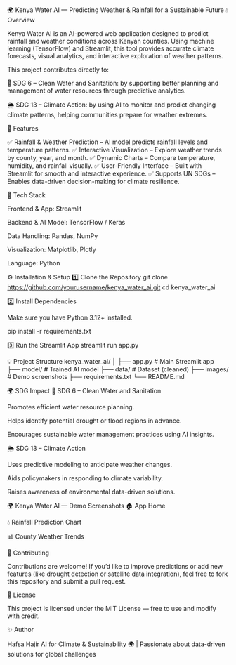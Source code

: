 🌍 Kenya Water AI — Predicting Weather & Rainfall for a Sustainable Future
💧 Overview

Kenya Water AI is an AI-powered web application designed to predict rainfall and weather conditions across Kenyan counties.
Using machine learning (TensorFlow) and Streamlit, this tool provides accurate climate forecasts, visual analytics, and interactive exploration of weather patterns.

This project contributes directly to:

🌊 SDG 6 – Clean Water and Sanitation: by supporting better planning and management of water resources through predictive analytics.

🌦️ SDG 13 – Climate Action: by using AI to monitor and predict changing climate patterns, helping communities prepare for weather extremes.

🚀 Features

✅ Rainfall & Weather Prediction – AI model predicts rainfall levels and temperature patterns.
✅ Interactive Visualization – Explore weather trends by county, year, and month.
✅ Dynamic Charts – Compare temperature, humidity, and rainfall visually.
✅ User-Friendly Interface – Built with Streamlit for smooth and interactive experience.
✅ Supports UN SDGs – Enables data-driven decision-making for climate resilience.

🧠 Tech Stack

Frontend & App: Streamlit

Backend & AI Model: TensorFlow / Keras

Data Handling: Pandas, NumPy

Visualization: Matplotlib, Plotly

Language: Python

⚙️ Installation & Setup
1️⃣ Clone the Repository
git clone https://github.com/yourusername/kenya_water_ai.git
cd kenya_water_ai

2️⃣ Install Dependencies

Make sure you have Python 3.12+ installed.

pip install -r requirements.txt

3️⃣ Run the Streamlit App
streamlit run app.py

💡 Project Structure
kenya_water_ai/
│
├── app.py                  # Main Streamlit app
├── model/                  # Trained AI model
├── data/                   # Dataset (cleaned)
├── images/                 # Demo screenshots
├── requirements.txt
└── README.md

🌍 SDG Impact
🧩 SDG 6 – Clean Water and Sanitation

Promotes efficient water resource planning.

Helps identify potential drought or flood regions in advance.

Encourages sustainable water management practices using AI insights.

🌦️ SDG 13 – Climate Action

Uses predictive modeling to anticipate weather changes.

Aids policymakers in responding to climate variability.

Raises awareness of environmental data-driven solutions.

🌍 Kenya Water AI — Demo Screenshots
🏠 App Home

💧 Rainfall Prediction Chart

📊 County Weather Trends

🙌 Contributing

Contributions are welcome!
If you’d like to improve predictions or add new features (like drought detection or satellite data integration), feel free to fork this repository and submit a pull request.

📜 License

This project is licensed under the MIT License — free to use and modify with credit.

✨ Author

Hafsa Hajir
AI for Climate & Sustainability 🌍 | Passionate about data-driven solutions for global challenges